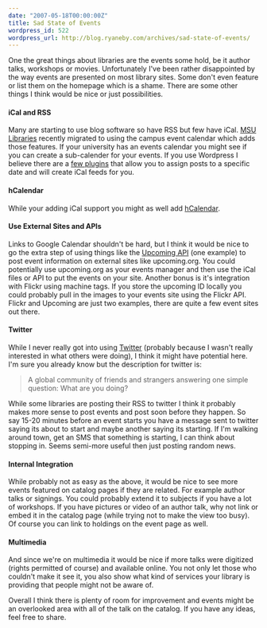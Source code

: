 ```yaml
---
date: "2007-05-18T00:00:00Z"
title: Sad State of Events
wordpress_id: 522
wordpress_url: http://blog.ryaneby.com/archives/sad-state-of-events/
---
```

One the great things about libraries are the events some hold, be it author talks, workshops or movies. Unfortunately I've been rather disappointed by the way events are presented on most library sites. Some don't even feature or list them on the homepage which is a shame. There are some other things I think would be nice or just possibilities.

<h4>iCal and RSS</h4>

Many are starting to use blog software so have RSS but few have iCal. <a href="http://www2.lib.msu.edu/">MSU Libraries</a> recently migrated to using the campus event calendar which adds those features. If your university has an events calendar you might see if you can create a sub-calender for your events. If you use Wordpress I believe there are a <a href="http://codex.wordpress.org/Plugins/Calendar_Event">few plugins</a> that allow you to assign posts to a specific date and will create iCal feeds for you.

<h4>hCalendar</h4>

While your adding iCal support you might as well add <a href="http://microformats.org/wiki/hcalendar">hCalendar</a>.

<h4>Use External Sites and APIs</h4>

Links to Google Calendar shouldn't be hard, but I think it would be nice to go the extra step of using things like the <a href="http://upcoming.yahoo.com/services/api/">Upcoming API</a> (one example) to post event information on external sites like upcoming.org. You could potentially use upcoming.org as your events manager and then use the iCal files or API to put the events on your site. Another bonus is it's integration with Flickr using machine tags. If you store the upcoming ID locally you could probably pull in the images to your events site using the Flickr API. Flickr and Upcoming are just two examples, there are quite a few event sites out there.

<h4>Twitter</h4>

While I never really got into using <a href="http://twitter.com">Twitter</a> (probably because I wasn't really interested in what others were doing), I think it might have potential here. I'm sure you already know but the description for twitter is:

<blockquote>A global community of friends and strangers answering one simple question: What are you doing?</blockquote>

While some libraries are posting their RSS to twitter I think it probably makes more sense to post events and post soon before they happen. So say 15-20 minutes before an event starts you have a message sent to twitter saying its about to start and maybe another saying its starting. If I'm walking around town, get an SMS that something is starting, I can think about stopping in. Seems semi-more useful then just posting random news.

<h4>Internal Integration</h4>

While probably not as easy as the above, it would be nice to see more events featured on catalog pages if they are related. For example author talks or signings. You could probably extend it to subjects if you have a lot of workshops. If you have pictures or video of an author talk, why not link or embed it in the catalog page (while trying not to make the view too busy). Of course you can link to holdings on the event page as well.

<h4>Multimedia</h4>

And since we're on multimedia it would be nice if more talks were digitized (rights permitted of course) and available online. You not only let those who couldn't make it see it, you also show what kind of services your library is providing that people might not be aware of.

Overall I think there is plenty of room for improvement and events might be an overlooked area with all of the talk on the catalog. If you have any ideas, feel free to share.
